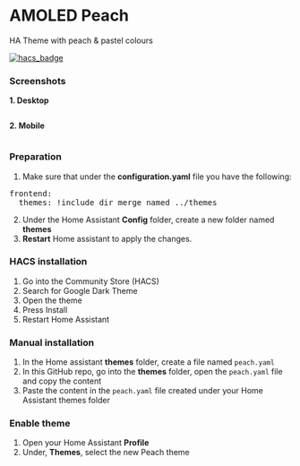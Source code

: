 # AMOLED Peach
HA Theme with peach & pastel colours

[![hacs_badge](https://img.shields.io/badge/HACS-Default-orange.svg?style=for-the-badge)](https://github.com/custom-components/hacs)

### Screenshots
**1. Desktop**
<p align="center">
  <img src="">
</p>

**2. Mobile**
<p align="center">
  <img src="">
</p>

### Preparation
1. Make sure that under the **configuration.yaml** file you have the following:

<pre>
frontend:
  themes: !include_dir_merge_named ../themes
</pre>

2. Under the Home Assistant **Config** folder, create a new folder named **themes**
3. **Restart** Home assistant to apply the changes. 

### HACS installation
1. Go into the Community Store (HACS)
2. Search for Google Dark Theme
3. Open the theme
4. Press Install
5. Restart Home Assistant

### Manual installation
1. In the Home assistant **themes** folder, create a file named `peach.yaml`
2. In this GitHub repo, go into the **themes** folder, open the `peach.yaml` file and copy the content
3. Paste the content in the `peach.yaml` file created under your Home Assistant themes folder

### Enable theme
1. Open your Home Assistant **Profile**
2. Under, **Themes**, select the new Peach theme

